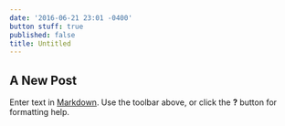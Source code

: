 ```yaml
---
date: '2016-06-21 23:01 -0400'
button stuff: true
published: false
title: Untitled
---
```

## A New Post

Enter text in [Markdown](http://daringfireball.net/projects/markdown/). Use the toolbar above, or click the **?** button for formatting help.
